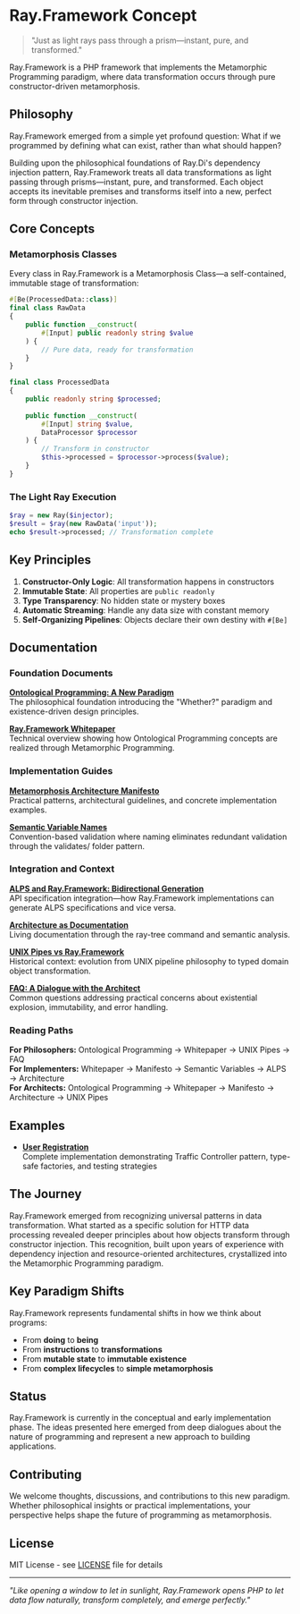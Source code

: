 # Ray.Framework Concept

> "Just as light rays pass through a prism—instant, pure, and transformed."

Ray.Framework is a PHP framework that implements the Metamorphic Programming paradigm, where data transformation occurs through pure constructor-driven metamorphosis.

## Philosophy

Ray.Framework emerged from a simple yet profound question: What if we programmed by defining what can exist, rather than what should happen?

Building upon the philosophical foundations of Ray.Di's dependency injection pattern, Ray.Framework treats all data transformations as light passing through prisms—instant, pure, and transformed. Each object accepts its inevitable premises and transforms itself into a new, perfect form through constructor injection.

## Core Concepts

### Metamorphosis Classes

Every class in Ray.Framework is a Metamorphosis Class—a self-contained, immutable stage of transformation:

```php
#[Be(ProcessedData::class)]
final class RawData
{
    public function __construct(
        #[Input] public readonly string $value
    ) {
        // Pure data, ready for transformation
    }
}

final class ProcessedData
{
    public readonly string $processed;
    
    public function __construct(
        #[Input] string $value,
        DataProcessor $processor
    ) {
        // Transform in constructor
        $this->processed = $processor->process($value);
    }
}
```

### The Light Ray Execution

```php
$ray = new Ray($injector);
$result = $ray(new RawData('input'));
echo $result->processed; // Transformation complete
```

## Key Principles

1. **Constructor-Only Logic**: All transformation happens in constructors
2. **Immutable State**: All properties are `public readonly`
3. **Type Transparency**: No hidden state or mystery boxes
4. **Automatic Streaming**: Handle any data size with constant memory
5. **Self-Organizing Pipelines**: Objects declare their own destiny with `#[Be]`

## Documentation

### Foundation Documents

**[Ontological Programming: A New Paradigm](docs/ontological-programming-paper.md)**  
The philosophical foundation introducing the "Whether?" paradigm and existence-driven design principles.

**[Ray.Framework Whitepaper](docs/ray-framework-whitepaper.md)**  
Technical overview showing how Ontological Programming concepts are realized through Metamorphic Programming.

### Implementation Guides

**[Metamorphosis Architecture Manifesto](docs/metamorphosis-architecture-manifesto.md)**  
Practical patterns, architectural guidelines, and concrete implementation examples.

**[Semantic Variable Names](docs/semantic-variable-names.md)**  
Convention-based validation where naming eliminates redundant validation through the validates/ folder pattern.

### Integration and Context

**[ALPS and Ray.Framework: Bidirectional Generation](docs/alps-ray-bidirectional-generation.md)**  
API specification integration—how Ray.Framework implementations can generate ALPS specifications and vice versa.

**[Architecture as Documentation](docs/architecture-as-documentation.md)**  
Living documentation through the ray-tree command and semantic analysis.

**[UNIX Pipes vs Ray.Framework](docs/unix-pipes-vs-ray-framework.md)**  
Historical context: evolution from UNIX pipeline philosophy to typed domain object transformation.

**[FAQ: A Dialogue with the Architect](docs/FAQ.md)**  
Common questions addressing practical concerns about existential explosion, immutability, and error handling.

### Reading Paths

**For Philosophers:** Ontological Programming → Whitepaper → UNIX Pipes → FAQ  
**For Implementers:** Whitepaper → Manifesto → Semantic Variables → ALPS → Architecture  
**For Architects:** Ontological Programming → Whitepaper → Manifesto → Architecture → UNIX Pipes

## Examples

- **[User Registration](examples/user-registration/)**  
  Complete implementation demonstrating Traffic Controller pattern, type-safe factories, and testing strategies

## The Journey

Ray.Framework emerged from recognizing universal patterns in data transformation. What started as a specific solution for HTTP data processing revealed deeper principles about how objects transform through constructor injection. This recognition, built upon years of experience with dependency injection and resource-oriented architectures, crystallized into the Metamorphic Programming paradigm.

## Key Paradigm Shifts

Ray.Framework represents fundamental shifts in how we think about programs:

- From **doing** to **being**
- From **instructions** to **transformations**
- From **mutable state** to **immutable existence**
- From **complex lifecycles** to **simple metamorphosis**

## Status

Ray.Framework is currently in the conceptual and early implementation phase. The ideas presented here emerged from deep dialogues about the nature of programming and represent a new approach to building applications.

## Contributing

We welcome thoughts, discussions, and contributions to this new paradigm. Whether philosophical insights or practical implementations, your perspective helps shape the future of programming as metamorphosis.

## License

MIT License - see [LICENSE](LICENSE) file for details

---

*"Like opening a window to let in sunlight, Ray.Framework opens PHP to let data flow naturally, transform completely, and emerge perfectly."*
